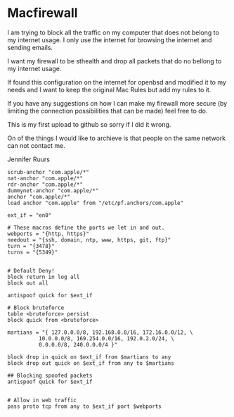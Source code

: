 # Macfirewall

I am trying to block all the traffic on my computer that does not belong to my internet usage.
I only use the internet for browsing the internet and sending emails.

I want my firewall to be sthealth and drop all packets that do no bellong to my internet usage.

If found this configuration on the internet for openbsd and modified it to my needs and I want to keep the original Mac Rules but add my rules to it.

If you have any suggestions on how I can make my firewall more secure (by limiting the connection possibilities that can be made) feel free to do.

This is my first upload to github so sorry if I did it wrong.

On of the things I would like to archieve is that people on the same network can not contact me.

Jennifer Ruurs

```
scrub-anchor "com.apple/*"
nat-anchor "com.apple/*"
rdr-anchor "com.apple/*"
dummynet-anchor "com.apple/*"
anchor "com.apple/*"
load anchor "com.apple" from "/etc/pf.anchors/com.apple"

ext_if = "en0"

# These macros define the ports we let in and out.
webports = "{http, https}"
needout = "{ssh, domain, ntp, www, https, git, ftp}"
turn = "{3478}"
turns = "{5349}"


# Default Deny!
block return in log all
block out all

antispoof quick for $ext_if

# Block bruteforce
table <bruteforce> persist
block quick from <bruteforce>

martians = "{ 127.0.0.0/8, 192.168.0.0/16, 172.16.0.0/12, \
          10.0.0.0/8, 169.254.0.0/16, 192.0.2.0/24, \
          0.0.0.0/8, 240.0.0.0/4 }"

block drop in quick on $ext_if from $martians to any
block drop out quick on $ext_if from any to $martians

## Blocking spoofed packets
antispoof quick for $ext_if


# Allow in web traffic
pass proto tcp from any to $ext_if port $webports
```
